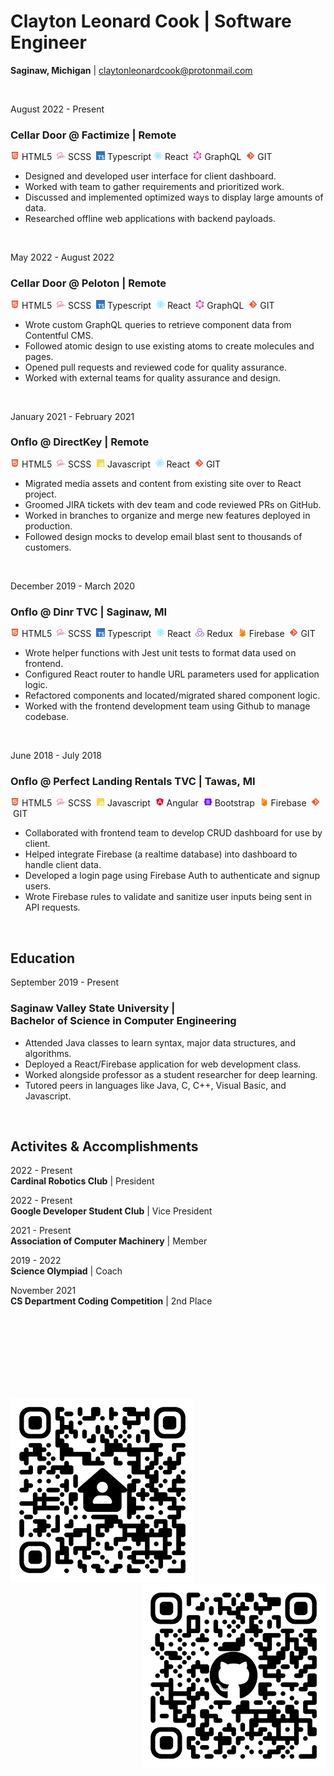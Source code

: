 # Clayton Leonard Cook | Software Engineer
**Saginaw, Michigan** | [claytonleonardcook@protonmail.com](mailto:claytonleonardcook@protonmail.com)

<br/>

August&nbsp;2022 - Present
### **Cellar&nbsp;Door @ Factimize** | Remote
<img style="height: 1em;" src="static/html5.svg" />&nbsp;HTML5&nbsp;
<img style="height: 1em;" src="static/sass.svg" />&nbsp;SCSS&nbsp;
<img style="height: 1em;" src="static/typescript.svg" />&nbsp;Typescript
<img style="height: 1em;" src="static/react.svg" />&nbsp;React&nbsp;
<img style="height: 1em;" src="static/graphql.svg" />&nbsp;GraphQL&nbsp;
<img style="height: 1em;" src="static/git.svg" />&nbsp;GIT
<ul>
    <li>Designed and developed user interface for client dashboard.</li>
    <li>Worked with team to gather requirements and prioritized work.</li>
    <li>Discussed and implemented optimized ways to display large amounts of data.</li>
    <li>Researched offline web applications with backend payloads.</li>
</ul>

<br/>

May&nbsp;2022 - August&nbsp;2022
### **Cellar&nbsp;Door @ Peloton** | Remote
<img style="height: 1em;" src="static/html5.svg" />&nbsp;HTML5&nbsp;
<img style="height: 1em;" src="static/sass.svg" />&nbsp;SCSS&nbsp;
<img style="height: 1em;" src="static/typescript.svg" />&nbsp;Typescript&nbsp;
<img style="height: 1em;" src="static/react.svg" />&nbsp;React&nbsp;
<img style="height: 1em;" src="static/graphql.svg" />&nbsp;GraphQL&nbsp;
<img style="height: 1em;" src="static/git.svg" />&nbsp;GIT&nbsp;
<ul>
    <li>Wrote custom GraphQL queries to retrieve component data from Contentful CMS.</li>
    <li>Followed atomic design to use existing atoms to create molecules and pages.</li>
    <li>Opened pull requests and reviewed code for quality assurance.</li>
    <li>Worked with external teams for quality assurance and design.</li>
</ul>

<br/>

January&nbsp;2021 - February&nbsp;2021
### **Onflo @ DirectKey** | Remote
<img style="height: 1em;" src="static/html5.svg" />&nbsp;HTML5&nbsp;
<img style="height: 1em;" src="static/sass.svg" />&nbsp;SCSS&nbsp;
<img style="height: 1em;" src="static/javascript.svg" />&nbsp;Javascript&nbsp;
<img style="height: 1em;" src="static/react.svg" />&nbsp;React&nbsp;
<img style="height: 1em;" src="static/git.svg" />&nbsp;GIT&nbsp;
<ul>
    <li>Migrated media assets and content from existing site over to React project.</li>
    <li>Groomed JIRA tickets with dev team and code reviewed PRs on GitHub.</li>
    <li>Worked in branches to organize and merge new features deployed in production.</li>
    <li>Followed design mocks to develop email blast sent to thousands of customers.</li>
</ul>

<br/>

December&nbsp;2019 - March&nbsp;2020
### **Onflo @ Dinr&nbsp;TVC** | Saginaw,&nbsp;MI
<img style="height: 1em;" src="static/html5.svg" />&nbsp;HTML5&nbsp;
<img style="height: 1em;" src="static/sass.svg" />&nbsp;SCSS&nbsp;
<img style="height: 1em;" src="static/typescript.svg" />&nbsp;Typescript&nbsp;
<img style="height: 1em;" src="static/react.svg" />&nbsp;React&nbsp;
<img style="height: 1em;" src="static/redux.svg" />&nbsp;Redux&nbsp;
<img style="height: 1em;" src="static/firebase.svg" />&nbsp;Firebase&nbsp;
<img style="height: 1em;" src="static/git.svg" />&nbsp;GIT&nbsp;
<ul>
    <li>Wrote helper functions with Jest unit tests to format data used on frontend.</li>
    <li>Configured React router to handle URL parameters used for application logic.</li>
    <li>Refactored components and located/migrated shared component logic.</li>
    <li>Worked with the frontend development team using Github to manage codebase.</li>
</ul>

<br/>

June&nbsp;2018 - July&nbsp;2018

### **Onflo @ Perfect&nbsp;Landing&nbsp;Rentals&nbsp;TVC** | Tawas,&nbsp;MI
<img style="height: 1em;" src="static/html5.svg" />&nbsp;HTML5&nbsp;
<img style="height: 1em;" src="static/sass.svg" />&nbsp;SCSS&nbsp;
<img style="height: 1em;" src="static/javascript.svg" />&nbsp;Javascript&nbsp;
<img style="height: 1em;" src="static/angular.svg" />&nbsp;Angular&nbsp;
<img style="height: 1em;" src="static/bootstrap.svg" />&nbsp;Bootstrap&nbsp;
<img style="height: 1em;" src="static/firebase.svg" />&nbsp;Firebase&nbsp;
<img style="height: 1em;" src="static/git.svg" />&nbsp;GIT&nbsp;
<ul>
    <li>Collaborated with frontend team to develop CRUD dashboard for use by client.</li>
    <li>Helped integrate Firebase (a realtime database) into dashboard to handle client data.</li>
    <li>Developed a login page using Firebase Auth to authenticate and signup users.</li>
    <li>Wrote Firebase rules to validate and sanitize user inputs being sent in API requests.</li>
</ul>

<br/>

## Education

September&nbsp;2019 - Present
### **Saginaw&nbsp;Valley&nbsp;State&nbsp;University** | Bachelor&nbsp;of&nbsp;Science&nbsp;in&nbsp;Computer Engineering
<ul>
    <li>Attended Java classes to learn syntax, major data structures, and algorithms.</li>
    <li>Deployed a React/Firebase application for web development class.</li>
    <li>Worked alongside professor as a student researcher for deep learning.</li>
    <li>Tutored peers in languages like Java, C, C++, Visual Basic, and Javascript.</li>
</ul>

<br/>

## Activites&nbsp;&amp;&nbsp;Accomplishments

2022 - Present
<br/>
**Cardinal&nbsp;Robotics&nbsp;Club** | President

2022 - Present
<br/>
**Google&nbsp;Developer&nbsp;Student&nbsp;Club** | Vice&nbsp;President

2021 - Present
<br/>
**Association&nbsp;of&nbsp;Computer&nbsp;Machinery** | Member

2019 - 2022
<br/>
**Science&nbsp;Olympiad** | Coach

November&nbsp;2021
<br/>
**CS&nbsp;Department&nbsp;Coding&nbsp;Competition** | 2nd&nbsp;Place

<br/>
<br/>
<br/>
<br/>
<br/>
<br/>
<br/>

<img style="height: 21em;" src="static/websiteqrcode.svg" /><img style="height: 21em; float: right;" src="static/githubqrcode.svg" />